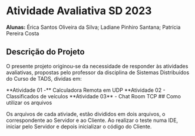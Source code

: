 # Atividade Avaliativa SD 2023 
**Alunas:** Érica Santos Oliveira da Silva;
        Ladiane Pinhiro Santana;
        Patrícia Pereira Costa
## Descrição do Projeto
<p>O presente projeto originou-se da necessidade de responder às atividades avaliativas, propostas pelo professor da disciplina de Sistemas Distribuídos do Curso de TADS, dividas em:</p>
**Atividade 01 -** Calculadora Remota em UDP
**Atividade 02 - Classificados de veículos
**Atividade 03** - Chat Room TCP
## Como utilizar os arquivos
<p>Os arquivos de cada ativiade, estão divididos em dois arquivos, o correspondente ao Servidor e ao Cliente. Ao realizar o teste numa IDE, iniciar pelo Servidor e depois inicializar o código do Cliente.</p>